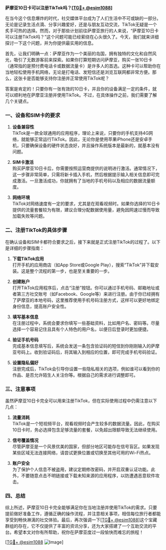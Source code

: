 **萨摩亚10日卡可以注册TikTok吗？[[TG💪+ @esim1088](https://t.me/s/esim1088)]**

在当今这个信息爆炸的时代，社交媒体平台成为了人们生活中不可或缺的一部分。无论是记录生活点滴、分享兴趣爱好，还是与朋友互动交流，TikTok无疑是一个炙手可热的选择。然而，对于那些计划前往萨摩亚旅行的人来说，“萨摩亚10日卡可以注册TikTok吗？”这个问题可能已经萦绕在心头很久了。今天，我们就来详细探讨一下这个问题，并为你提供最实用的信息。

首先，让我们明确一点：萨摩亚作为一个美丽的岛国，拥有独特的文化和自然风光，吸引了无数游客前来探索。如果你打算短期访问萨摩亚，购买一张10日卡（通常指的是预付费电话卡或数据流量卡）是许多人的首选。这种卡可以帮助你在当地轻松使用手机网络，无论是打电话、发短信还是浏览互联网都非常方便。那么，这张卡是否能够支持你注册并正常使用TikTok呢？

答案是肯定的！只要你有一张有效的10日卡，并且你的设备满足一定的条件，就可以顺利地在萨摩亚注册并使用TikTok。不过，在具体操作之前，我们需要了解几个关键点。

### 一、设备和SIM卡的要求

1. **设备兼容性**  
   TikTok是一款全球通用的应用程序，理论上来说，只要你的手机支持4G网络，就能够正常运行TikTok。因此，无论你是使用苹果iPhone还是安卓手机，只要确保设备的硬件状态良好，并且操作系统版本是最新的，就基本没有问题。

2. **SIM卡激活**  
   购买萨摩亚10日卡后，你需要按照运营商提供的说明进行激活。通常情况下，这一步骤非常简单，只需将新卡插入手机，然后根据提示输入相关信息即可完成激活。一旦激活成功，你就拥有了当地的手机号码以及相应的数据流量额度。

3. **网络环境**  
   TikTok对网络速度有一定的要求，尤其是在观看视频时。如果你选择的10日卡提供的流量套餐较为有限，建议合理分配数据使用量，避免因网速过慢而导致加载失败等问题。

### 二、注册TikTok的具体步骤

在确认设备和SIM卡都符合要求之后，接下来就是正式注册TikTok的过程了。以下是详细的步骤指南：

1. **下载TikTok应用**  
   打开手机的应用商店（如App Store或Google Play），搜索“TikTok”并下载安装。这是整个流程的第一步，也是至关重要的一步。

2. **创建账户**  
   打开TikTok应用程序后，点击“注册”按钮。你可以通过手机号码、邮箱地址或者第三方社交账号（如Facebook、Google等）来进行注册。由于你已经拥有了萨摩亚的本地号码，这里推荐使用手机号码注册方式，这样可以更好地绑定身份信息，提高账户安全性。

3. **填写基本信息**  
   在注册过程中，系统会要求你填写一些基础资料，比如用户名、密码等。尽量选择一个容易记住且具有个人特色的用户名，以便日后登录时更加便捷。

4. **验证手机号码**  
   完成基本信息填写后，系统会发送一条包含验证码的短信到你刚刚输入的萨摩亚号码上。收到验证码后，将其输入到相应的位置，即可完成手机号码验证。

5. **设置隐私偏好**  
   注册完成后，TikTok会引导你设置一些隐私相关的选项，例如谁可以看到你的作品、是否允许陌生人关注你等。根据自己的需求进行调整即可。

### 三、注意事项

虽然萨摩亚10日卡完全可以用来注册TikTok，但在实际使用过程中仍需注意以下几点：

1. **流量消耗**  
   TikTok是一个短视频平台，观看视频时会产生较多的数据流量。因此，在购买10日卡时，务必选择包含足够流量的套餐，以免超出限额导致无法继续使用。

2. **信号覆盖情况**  
   尽管萨摩亚是一个风景优美的国家，但部分地区可能存在信号盲区。如果发现某些区域无法连接网络，请尝试更换位置或切换至其他可用的Wi-Fi热点。

3. **账户安全**  
   为了保护个人信息不被盗用，建议定期修改密码，并开启双重认证功能。此外，不要随意点击不明链接或下载未知来源的应用程序，以防遭遇恶意软件攻击。

### 四、总结

综上所述，萨摩亚10日卡完全能够满足你在当地注册并使用TikTok的需求。只要提前做好准备工作，遵循正确的操作流程，并注意相关事项，相信每位旅行者都能享受到畅快淋漓的社交体验。最后，再次强调一下[[TG💪+ @esim1088](https://t.me/s/esim1088)]这个宝藏群组的存在，它不仅提供了丰富的资讯分享，还为大家搭建了一个互助交流的平台。希望本文对你有所帮助，祝你在萨摩亚度过一段愉快而难忘的旅程！

[[TG💪+ @esim1088](https://t.me/s/esim1088) ![Image](https://i.postimg.cc/4NQfJmqS/Snipaste-2025-05-13-00-14-12.png)]